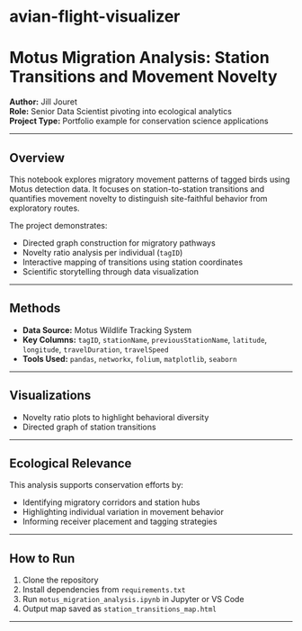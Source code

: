 # avian-flight-visualizer

# Motus Migration Analysis: Station Transitions and Movement Novelty

**Author:** Jill Jouret  
**Role:** Senior Data Scientist pivoting into ecological analytics  
**Project Type:** Portfolio example for conservation science applications

---

## Overview

This notebook explores migratory movement patterns of tagged birds using Motus detection data. It focuses on station-to-station transitions and quantifies movement novelty to distinguish site-faithful behavior from exploratory routes.

The project demonstrates:
- Directed graph construction for migratory pathways
- Novelty ratio analysis per individual (`tagID`)
- Interactive mapping of transitions using station coordinates
- Scientific storytelling through data visualization

---

## Methods

- **Data Source:** Motus Wildlife Tracking System  
- **Key Columns:** `tagID`, `stationName`, `previousStationName`, `latitude`, `longitude`, `travelDuration`, `travelSpeed`  
- **Tools Used:** `pandas`, `networkx`, `folium`, `matplotlib`, `seaborn`

---

## Visualizations

- Novelty ratio plots to highlight behavioral diversity
- Directed graph of station transitions  

---

## Ecological Relevance

This analysis supports conservation efforts by:
- Identifying migratory corridors and station hubs  
- Highlighting individual variation in movement behavior  
- Informing receiver placement and tagging strategies

---

## How to Run

1. Clone the repository  
2. Install dependencies from `requirements.txt`  
3. Run `motus_migration_analysis.ipynb` in Jupyter or VS Code  
4. Output map saved as `station_transitions_map.html`

---
